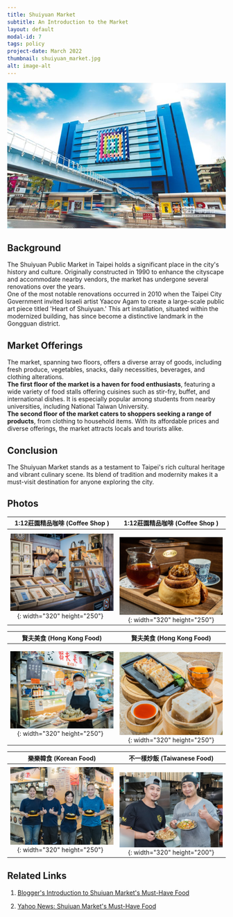 ```yaml
---
title: Shuiyuan Market
subtitle: An Introduction to the Market
layout: default
modal-id: 7
tags: policy
project-date: March 2022
thumbnail: shuiyuan_market.jpg
alt: image-alt
---
```


![Shuiyuan Market](img/portfolio/shuiyuan_market.jpg)

## Background

The Shuiyuan Public Market in Taipei holds a significant place in the city's history and culture. Originally constructed in 1990 to enhance the cityscape and accommodate nearby vendors, the market has undergone several renovations over the years.  
One of the most notable renovations occurred in 2010 when the Taipei City Government invited Israeli artist Yaacov Agam to create a large-scale public art piece titled 'Heart of Shuiyuan.' This art installation, situated within the modernized building, has since become a distinctive landmark in the Gongguan district.


## Market Offerings

The market, spanning two floors, offers a diverse array of goods, including fresh produce, vegetables, snacks, daily necessities, beverages, and clothing alterations.  
**The first floor of the market is a haven for food enthusiasts**, featuring a wide variety of food stalls offering cuisines such as stir-fry, buffet, and international dishes. It is especially popular among students from nearby universities, including National Taiwan University.  
**The second floor of the market caters to shoppers seeking a range of products**, from clothing to household items. With its affordable prices and diverse offerings, the market attracts locals and tourists alike.


## Conclusion

The Shuiyuan Market stands as a testament to Taipei's rich cultural heritage and vibrant culinary scene. Its blend of tradition and modernity makes it a must-visit destination for anyone exploring the city.


## Photos

| 1:12莊園精品咖啡 (Coffee Shop )  | 1:12莊園精品咖啡 (Coffee Shop )   |
|:-------------------------------:|:--------------------------------:|
| ![Shuiyuan Market](img/portfolio/coffee_shop.jpg){: width="320" height="250"} &nbsp; | &nbsp; ![Shuiyuan Market](img/portfolio/coffee2.jpg){: width="320" height="250"}    |


|  賢夫美食 (Hong Kong Food) |  賢夫美食 (Hong Kong Food) |
|:-------------------------:|:--------------------------:|
| ![Shuiyuan Market](img/portfolio/hongkong1.jpg){: width="320" height="250"} &nbsp; | &nbsp; ![Shuiyuan Market](img/portfolio/hongkong2.jpg){: width="320" height="250"}  |


|  樂樂韓食 (Korean Food) |  不一樣炒飯 (Taiwanese Food) |
|:-------------------------:|:--------------------------:|
| ![Shuiyuan Market](img/portfolio/koreanfood.jpg){: width="320" height="250"} &nbsp; | &nbsp; ![Shuiyuan Market](img/portfolio/taiwanfood.jpg){: width="320" height="200"}  |


## Related Links

1. [Blogger's Introduction to Shuiuan Market's Must-Have Food](https://www.popdaily.com.tw/food/1253649)

2. [Yahoo News: Shuiuan Market's Must-Have Food](https://tw.news.yahoo.com/%E5%8F%B0%E5%A4%A7%E4%BA%BA%E5%8F%A3%E8%A2%8B%E5%90%8D%E5%96%AE-%E6%B0%B4%E6%BA%90%E5%B8%82%E5%A0%B4-%E5%A5%BD%E8%A9%95%E5%BF%85%E5%90%83-%E9%99%90%E9%87%8F300%E9%A1%86%E7%83%A4%E8%82%89%E5%8C%85-%E6%9A%B4%E7%B4%85-000000360.html?guccounter=1&guce_referrer=aHR0cHM6Ly93d3cuZ29vZ2xlLmNvbS8&guce_referrer_sig=AQAAACSZI-h5cbHUI7owauRj3ssRfqY45vdvzfwzG8zKL8u5QyZFSU0AjtzIH5HIRN_gcCfVmnXl9nmZHDBoZwfpUs_ZXU4HlXIDajfkSf_fQPPW-ZfiB06mi2mmOyjBmT70zYw21v7X9pEtHkHvV7LC1jiz-gkkgzFV8L7BwhrQozpb)

